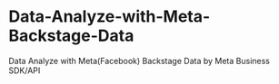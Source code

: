 # Data-Analyze-with-Meta-Backstage-Data
Data Analyze with Meta(Facebook) Backstage Data by Meta Business SDK/API
